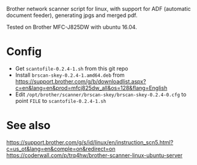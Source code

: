 Brother network scanner script for linux, with support for ADF (automatic document feeder), generating jpgs and merged pdf.

Tested on Brother MFC-J825DW with ubuntu 16.04.

# Config
- Get `scantofile-0.2.4-1.sh` from this git repo
- Install `brscan-skey-0.2.4-1.amd64.deb` from https://support.brother.com/g/b/downloadlist.aspx?c=en&lang=en&prod=mfcj825dw_all&os=128&flang=English
- Edit `/opt/brother/scanner/brscan-skey/brscan-skey-0.2.4-0.cfg` to point `FILE` to `scantofile-0.2.4-1.sh`

# See also
https://support.brother.com/g/s/id/linux/en/instruction_scn5.html?c=us_ot&lang=en&comple=on&redirect=on
https://coderwall.com/p/trq4hw/brother-scanner-linux-ubuntu-server
